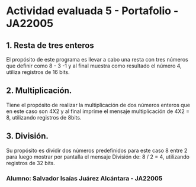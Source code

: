# Actividad evaluada 5 - Portafolio - JA22005

## 1. Resta de tres enteros 
El propósito de este programa es llevar a cabo una resta con tres números que definir como 8 - 3 -1  y al final muestra como resultado el número 4, utiliza registros de 16 bits.

## 2. Multiplicación. 
Tiene el propósito de realizar la multiplicación de dos números enteros que en este caso son 4X2 y al final imprime el mensaje multiplicación de 4X2 = 8, utilizando registros de 8bits.

## 3. División. 
Su propósito es dividir dos números predefinidos para este caso 8 entre 2 para luego mostrar por pantalla el mensaje División de: 8 / 2 = 4, utilizando registros de 32 bits.

### Alumno: Salvador Isaías Juárez Alcántara - JA22005
